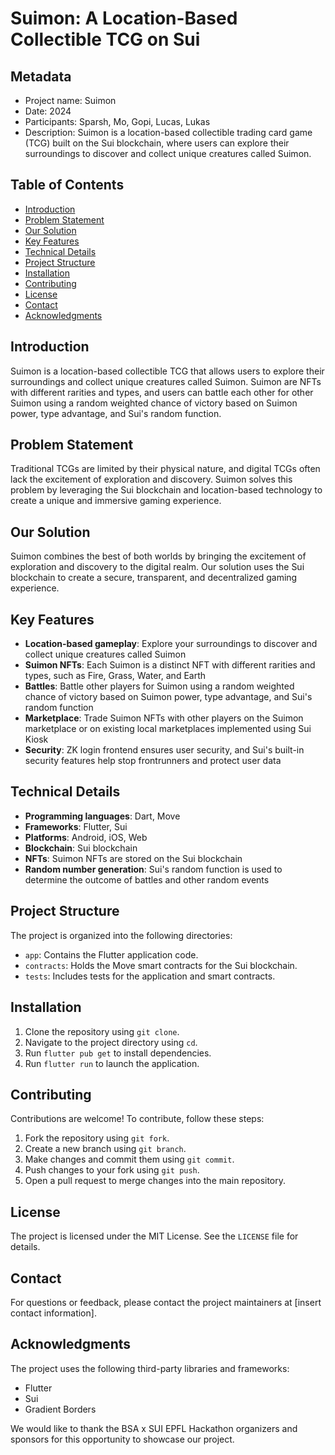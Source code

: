 # Suimon: A Location-Based Collectible TCG on Sui

## Metadata

* Project name: Suimon
* Date: 2024
* Participants: Sparsh, Mo, Gopi, Lucas, Lukas
* Description: Suimon is a location-based collectible trading card game (TCG) built on the Sui blockchain, where users can explore their surroundings to discover and collect unique creatures called Suimon.

## Table of Contents

* [Introduction](#introduction)
* [Problem Statement](#problem-statement)
* [Our Solution](#our-solution)
* [Key Features](#key-features)
* [Technical Details](#technical-details)
* [Project Structure](#project-structure)
* [Installation](#installation)
* [Contributing](#contributing)
* [License](#license)
* [Contact](#contact)
* [Acknowledgments](#acknowledgments)

## Introduction

Suimon is a location-based collectible TCG that allows users to explore their surroundings and collect unique creatures called Suimon. Suimon are NFTs with different rarities and types, and users can battle each other for other Suimon using a random weighted chance of victory based on Suimon power, type advantage, and Sui's random function.

## Problem Statement

Traditional TCGs are limited by their physical nature, and digital TCGs often lack the excitement of exploration and discovery. Suimon solves this problem by leveraging the Sui blockchain and location-based technology to create a unique and immersive gaming experience.

## Our Solution

Suimon combines the best of both worlds by bringing the excitement of exploration and discovery to the digital realm. Our solution uses the Sui blockchain to create a secure, transparent, and decentralized gaming experience.

## Key Features

* **Location-based gameplay**: Explore your surroundings to discover and collect unique creatures called Suimon
* **Suimon NFTs**: Each Suimon is a distinct NFT with different rarities and types, such as Fire, Grass, Water, and Earth
* **Battles**: Battle other players for Suimon using a random weighted chance of victory based on Suimon power, type advantage, and Sui's random function
* **Marketplace**: Trade Suimon NFTs with other players on the Suimon marketplace or on existing local marketplaces implemented using Sui Kiosk
* **Security**: ZK login frontend ensures user security, and Sui's built-in security features help stop frontrunners and protect user data

## Technical Details

* **Programming languages**: Dart, Move
* **Frameworks**: Flutter, Sui
* **Platforms**: Android, iOS, Web
* **Blockchain**: Sui blockchain
* **NFTs**: Suimon NFTs are stored on the Sui blockchain
* **Random number generation**: Sui's random function is used to determine the outcome of battles and other random events

## Project Structure

The project is organized into the following directories:

* `app`: Contains the Flutter application code.
* `contracts`: Holds the Move smart contracts for the Sui blockchain.
* `tests`: Includes tests for the application and smart contracts.

## Installation

1. Clone the repository using `git clone`.
2. Navigate to the project directory using `cd`.
3. Run `flutter pub get` to install dependencies.
4. Run `flutter run` to launch the application.

## Contributing

Contributions are welcome! To contribute, follow these steps:

1. Fork the repository using `git fork`.
2. Create a new branch using `git branch`.
3. Make changes and commit them using `git commit`.
4. Push changes to your fork using `git push`.
5. Open a pull request to merge changes into the main repository.

## License

The project is licensed under the MIT License. See the `LICENSE` file for details.

## Contact

For questions or feedback, please contact the project maintainers at [insert contact information].

## Acknowledgments

The project uses the following third-party libraries and frameworks:

* Flutter
* Sui
* Gradient Borders

We would like to thank the BSA x SUI EPFL Hackathon organizers and sponsors for this opportunity to showcase our project.